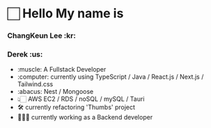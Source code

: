 <h1>🏻 Hello My name is </h1>
<h3>ChangKeun Lee :kr: </h3>
<h3>Derek :us: </h3> 

<table>
<ul>
  <li>:muscle: A Fullstack Developer</li>
  <li>:computer: currently using TypeScript / Java / React.js / Next.js / Tailwind.css</li>
  <li>:abacus: Nest / Mongoose
  <li>👆🏻 AWS EC2 / RDS / noSQL / mySQL / Tauri 
  <li>🛠 currently refactoring 'Thumbs' project</li>
  <li>🧑🏽‍💻 currently working as a Backend developer</li>
</ul>
</table>
